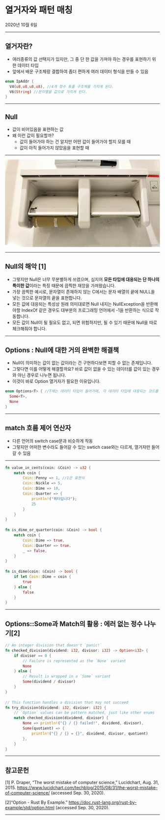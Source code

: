 # 열거자와 패턴 매칭

2020년 10월 6일

---

## 열거자란?

- 여러종류의 값 선택지가 있지만, 그 중 단 한 값을 가져야 하는 경우를 표현하기 위한 데이터 타입
- 앞에서 배운 구조체랑 결합하여 좀더 편하게 여러 데이터 형식을 만들 수 있음

```rust
enum IpAddr {
  V4(u8,u8,u8,u8), //4개 정수 튜플 구조체를 가지게 된다.
  V6(String) //문자열을 값으로 가지게 된다.
}
```

---

## Null

- 값이 비어있음을 표현하는 값
- 왜 이런 값이 필요할까?
  - 값이 들어가야 하는 건 알지만 어떤 값이 들어가야 할지 모를 때
  - 값이 아직 들어가지 않았음을 표현할 때

---

![0과 널의 차이 휴지심](./media/1.JPG)

<!-- - 왼쪽도 휴지가 없지만, 무언가가 할당되어 있습니다. 빈문자열, 비어있는 배열 등의 할당되어 있는 경우라고 할 수 있죠.
- 그렇지만 오른쪽은 그것도 할당이 안되어 있지만, 자리는 준비되어 있습니다. Null이 들어서 있는 경우입니다. -->

---

## Null의 해악 [1]

- 그렇지만 Null은 너무 무분별하게 쓰였으며, 심지어 **모든 타입에 대응되는 단 하나의 특이한 값**이라는 특징 때문에 끔찍한 재앙을 가져왔습니다.
- 가장 끔찍한 예시로, 문자열이 존재하지 않는 C에서는 문자 배열의 끝에 NULL을 넣는 것으로 문자열의 끝을 표현합니다.
- 모든 값에 대응되는 특성상 원래 의미대로면 Null 내지는 NullException을 반환해야할 IndexOf 같은 경우도 대부분의 프로그래밍 언어에서 -1을 반환하는 식으로 작동합니다.
- 모든 값이 Null이 될 필요도 없고, 되면 위험하지만, 될 수 있기 때문에 Null을 따로 체크해줘야 합니다.

---

## Options : Null에 대한 거의 완벽한 해결책

- Null이 의미하는 값이 없는 값이라는 건 구현하다보면 피할 수 없는 존재입니다.
- 그렇다면 이를 어떻게 해결할까요? 바로 값이 없을 수 있는 데이터를 값이 있는 경우와 아닌 경우로 나누면 됩니다.
- 이것이 바로 Option 열거자가 필요한 이유입니다.

```rust
enum Options<T> { //T에는 데이터 타입이 들어가며, 각 데이터 타입에 대응되는 코드를 알아서 컴파일러가 만들어 줍니다.
  Some<T>,
  None
}
```

---

## match 흐름 제어 연산자

- 다른 언어의 switch case문과 비슷하게 작동
- 그렇지만 어떠한 변수라도 들어갈 수 있는 swtich case와는 다르게, 열거자만 들어갈 수 있음

---

```rust
fn value_in_cents(coin: &Coin) -> u32 {
    match coin {
        Coin::Penny => 1, //1은 표현식
        Coin::Nickle => 5,
        Coin::Dime => 10,
        Coin::Quarter => {
            println!("쿼티입니다");
            25
        }
    }
}

fn is_dime_or_quarter(coin: &Coin) -> bool {
    match coin {
        Coin::Dime => true,
        Coin::Quarter => true,
        _ => false,
    }
}

fn is_dime(coin: &Coin) -> bool {
    if let Coin::Dime = coin {
        true
    } else {
        false
    }
}
```

---

## Options::Some과 Match의 활용 : 에러 없는 정수 나누기[2]

```rust
// An integer division that doesn't `panic!`
fn checked_division(dividend: i32, divisor: i32) -> Option<i32> {
    if divisor == 0 {
        // Failure is represented as the `None` variant
        None
    } else {
        // Result is wrapped in a `Some` variant
        Some(dividend / divisor)
    }
}

// This function handles a division that may not succeed
fn try_division(dividend: i32, divisor: i32) {
    // `Option` values can be pattern matched, just like other enums
    match checked_division(dividend, divisor) {
        None => println!("{} / {} failed!", dividend, divisor),
        Some(quotient) => {
            println!("{} / {} = {}", dividend, divisor, quotient)
        },
    }
}
```

---

## 참고문헌

[1] P. Draper, “The worst mistake of computer science,” Lucidchart, Aug. 31, 2015. <https://www.lucidchart.com/techblog/2015/08/31/the-worst-mistake-of-computer-science/> (accessed Sep. 30, 2020).

[2]“Option - Rust By Example.” <https://doc.rust-lang.org/rust-by-example/std/option.html> (accessed Sep. 30, 2020).

---
